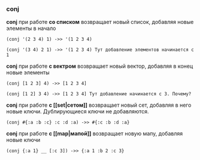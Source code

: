 ### conj
**conj** при работе **со списком** возвращает новый список, добавляя новые элементы в начало

```
(conj '(2 3 4) 1) ->> '(1 2 3 4)

(conj '(3 4) 2 1) ->> '(1 2 3 4) Тут добавление элементов начинается с 1
```

**conj** при работе **с вектром** возвращает новый вектор, добавляя в конец новые элементы

```
(conj [1 2 3] 4) ->> [1 2 3 4]

(conj [1 2] 3 4) ->> [1 2 3 4] Тут добавление начинается с 3. Почему?
```

**conj** при работе **с [[set|сетом]]** возвращает новый сет, добавляя в него новые ключи. Дублирующиеся ключи не добавляются.

```
(conj #{:a :b :c} :c :d :a) ->> #{:c :b :d :a}
```

**conj** при работе **с [[map|мапой]]** возвращает новую мапу, добавляя новые ключи

```
(conj {:a 1} __ [:c 3]) ->> {:a 1 :b 2 :c 3}
```